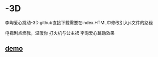 # -3D
李峋爱心跳动-3D
github直接下载需要在index.HTML中修改引入js文件的路径


电视剧点燃我，温暖你   打火机与公主裙 李洵爱心跳动效果

## [demo](http://peace-love.top)
